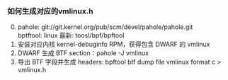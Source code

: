 ### 如何生成对应的vmlinux.h
0. pahole: git://git.kernel.org/pub/scm/devel/pahole/pahole.git  <br/>
   bptftool: linux 最新: toosl/bpf/bpftool                   <br/>
1. 安装对应内核 kernel-debuginfo RPM，获得包含 DWARF 的 vmlinux   <br/>
2. DWARF 生成 BTF section：pahole -J vmlinux            <br/>
3. 导出 BTF 字段并生成 headers: bpftool btf dump file vmlinux format c > vmlinux.h  <br/>
